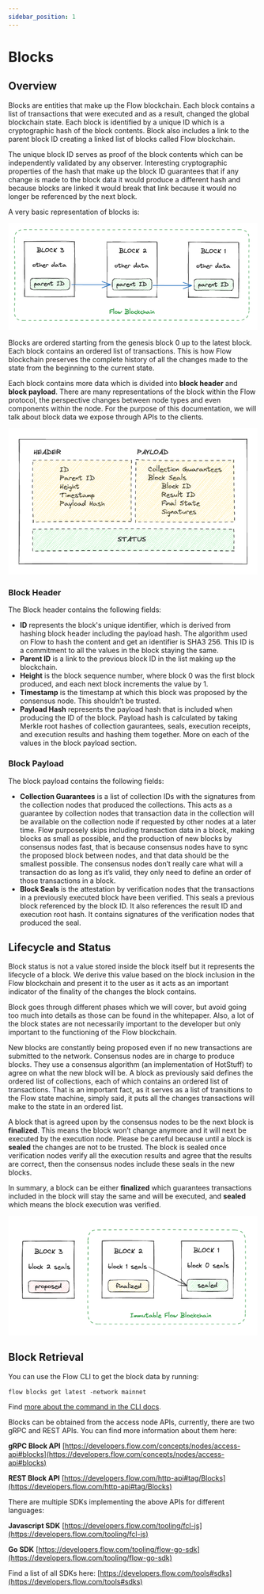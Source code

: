 ```yaml
---
sidebar_position: 1
---
```


# Blocks

## Overview

Blocks are entities that make up the Flow blockchain. Each block contains a list of transactions that were executed and as a result, changed the global blockchain state. Each block is identified by a unique ID which is a cryptographic hash of the block contents. Block also includes a link to the parent block ID creating a linked list of blocks called Flow blockchain. 

The unique block ID serves as proof of the block contents which can be independently validated by any observer. Interesting cryptographic properties of the hash that make up the block ID guarantees that if any change is made to the block data it would produce a different hash and because blocks are linked it would break that link because it would no longer be referenced by the next block. 

A very basic representation of blocks is:

![Screenshot 2023-08-16 at 15.16.38.png](_blocks_images/Screenshot_2023-08-16_at_15.16.38.png)

Blocks are ordered starting from the genesis block 0 up to the latest block. Each block contains an ordered list of transactions. This is how Flow blockchain preserves the complete history of all the changes made to the state from the beginning to the current state. 

Each block contains more data which is divided into **block header** and **block payload**. There are many representations of the block within the Flow protocol, the perspective changes between node types and even components within the node. For the purpose of this documentation, we will talk about block data we expose through APIs to the clients.

![Screenshot 2023-08-16 at 10.50.53.png](_blocks_images/Screenshot_2023-08-16_at_10.50.53.png)

### Block Header

The Block header contains the following fields:

- **ID** represents the block's unique identifier, which is derived from hashing block header including the payload hash. The algorithm used on Flow to hash the content and get an identifier is SHA3 256. This ID is a commitment to all the values in the block staying the same.
- **Parent ID** is a link to the previous block ID in the list making up the blockchain.
- **Height** is the block sequence number, where block 0 was the first block produced, and each next block increments the value by 1.
- **Timestamp** is the timestamp at which this block was proposed by the consensus node. This shouldn’t be trusted.
- **Payload Hash** represents the payload hash that is included when producing the ID of the block. Payload hash is calculated by taking Merkle root hashes of collection gaurantees, seals, execution receipts, and execution results and hashing them together. More on each of the values in the block payload section.

### Block Payload

The block payload contains the following fields:

- ******************************************Collection Guarantees****************************************** is a list of collection IDs with the signatures from the collection nodes that produced the collections. This acts as a guarantee by collection nodes that transaction data in the collection will be available on the collection node if requested by other nodes at a later time. Flow purposely skips including transaction data in a block, making blocks as small as possible, and the production of new blocks by consensus nodes fast, that is because consensus nodes have to sync the proposed block between nodes, and that data should be the smallest possible. The consensus nodes don’t really care what will a transaction do as long as it’s valid, they only need to define an order of those transactions in a block.
- **********************Block Seals********************** is the attestation by verification nodes that the transactions in a previously executed block have been verified. This seals a previous block referenced by the block ID. It also references the result ID and execution root hash. It contains signatures of the verification nodes that produced the seal.

## Lifecycle and Status

Block status is not a value stored inside the block itself but it represents the lifecycle of a block. We derive this value based on the block inclusion in the Flow blockchain and present it to the user as it acts as an important indicator of the finality of the changes the block contains. 

Block goes through different phases which we will cover, but avoid going too much into details as those can be found in the whitepaper. Also, a lot of the block states are not necessarily important to the developer but only important to the functioning of the Flow blockchain. 

New blocks are constantly being proposed even if no new transactions are submitted to the network. Consensus nodes are in charge to produce blocks. They use a consensus algorithm (an implementation of HotStuff) to agree on what the new block will be. A block as previously said defines the ordered list of collections, each of which contains an ordered list of transactions. That is an important fact, as it serves as a list of transitions to the Flow state machine, simply said, it puts all the changes transactions will make to the state in an ordered list. 

A block that is agreed upon by the consensus nodes to be the next block is **finalized**. This means the block won’t change anymore and it will next be executed by the execution node. Please be careful because until a block is **************sealed************** the changes are not to be trusted. The block is sealed once verification nodes verify all the execution results and agree that the results are correct, then the consensus nodes include these seals in the new blocks. 

In summary, a block can be either **finalized** which guarantees transactions included in the block will stay the same and will be executed, and **************sealed************** which means the block execution was verified. 

![Screenshot 2023-08-16 at 10.48.26.png](_blocks_images/Screenshot_2023-08-16_at_10.48.26.png)

## Block Retrieval

You can use the Flow CLI to get the block data by running:

```
flow blocks get latest -network mainnet
```

Find [more about the command in the CLI docs](https://developers.flow.com/tooling/flow-cli/get-flow-data/get-blocks).

Blocks can be obtained from the access node APIs, currently, there are two gRPC and REST APIs. You can find more information about them here:

**gRPC Block API** [https://developers.flow.com/concepts/nodes/access-api#blocks](https://developers.flow.com/concepts/nodes/access-api#blocks)

****************REST Block API**************** [https://developers.flow.com/http-api#tag/Blocks](https://developers.flow.com/http-api#tag/Blocks)

There are multiple SDKs implementing the above APIs for different languages:

******************************Javascript SDK****************************** [https://developers.flow.com/tooling/fcl-js](https://developers.flow.com/tooling/fcl-js)

**************Go SDK************** [https://developers.flow.com/tooling/flow-go-sdk](https://developers.flow.com/tooling/flow-go-sdk)

Find a list of all SDKs here: [https://developers.flow.com/tools#sdks](https://developers.flow.com/tools#sdks)